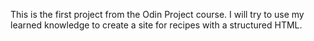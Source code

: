 This is the first project from the Odin Project course. I will try to use my learned knowledge to create a site for recipes with a structured HTML.
